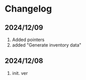 # Changelog

## 2024/12/09
1. Added pointers
2. added "Generate inventory data"

## 2024/12/08
1. init. ver

